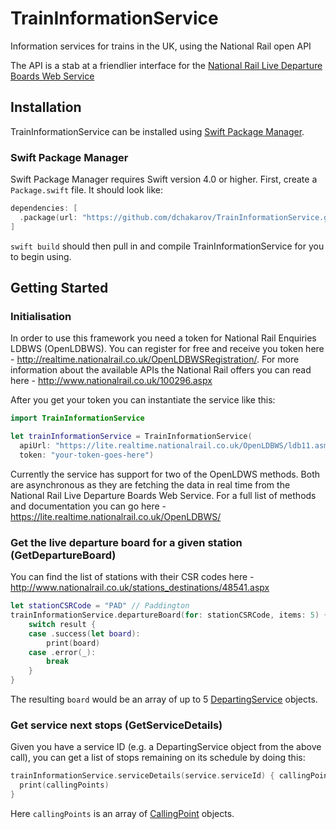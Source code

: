 # TrainInformationService
Information services for trains in the UK, using the National Rail open API

The API is a stab at a friendlier interface for the [National Rail Live Departure Boards Web Service](https://lite.realtime.nationalrail.co.uk/OpenLDBWS/)

## Installation

TrainInformationService can be installed using [Swift Package Manager](https://swift.org/package-manager/).

### Swift Package Manager

Swift Package Manager requires Swift version 4.0 or higher. First, create a
`Package.swift` file. It should look like:

```swift
dependencies: [
  .package(url: "https://github.com/dchakarov/TrainInformationService.git", from: "0.1.0"),
]
```

`swift build` should then pull in and compile TrainInformationService for you to begin using.

## Getting Started

### Initialisation

In order to use this framework you need a token for National Rail Enquiries LDBWS (OpenLDBWS). You can register for free and receive you token here - http://realtime.nationalrail.co.uk/OpenLDBWSRegistration/. For more information about the available APIs the National Rail offers you can read here - http://www.nationalrail.co.uk/100296.aspx

After you get your token you can instantiate the service like this:
``` swift
import TrainInformationService

let trainInformationService = TrainInformationService(
  apiUrl: "https://lite.realtime.nationalrail.co.uk/OpenLDBWS/ldb11.asmx",
  token: "your-token-goes-here")
```

Currently the service has support for two of the OpenLDWS methods. Both are asynchronous as they are fetching the data in real time from the National Rail Live Departure Boards Web Service. For a full list of methods and documentation you can go here - https://lite.realtime.nationalrail.co.uk/OpenLDBWS/

### Get the live departure board for a given station (GetDepartureBoard)

You can find the list of stations with their CSR codes here - http://www.nationalrail.co.uk/stations_destinations/48541.aspx

``` swift
let stationCSRCode = "PAD" // Paddington
trainInformationService.departureBoard(for: stationCSRCode, items: 5) { result in
	switch result {
	case .success(let board):
		print(board)
	case .error(_):
		break
	}
}
```

The resulting `board` would be an array of up to 5 [DepartingService](../../../TrainInformationService/Sources/TrainInformationService/DepartingService.swift) objects.

### Get service next stops (GetServiceDetails)

Given you have a service ID (e.g. a DepartingService object from the above call), you can get a list of stops remaining on its schedule by doing this:
``` swift
trainInformationService.serviceDetails(service.serviceId) { callingPoints in
  print(callingPoints)
}
```

Here `callingPoints` is an array of [CallingPoint](../../../TrainInformationService/Sources/TrainInformationService/CallingPoint.swift) objects.
